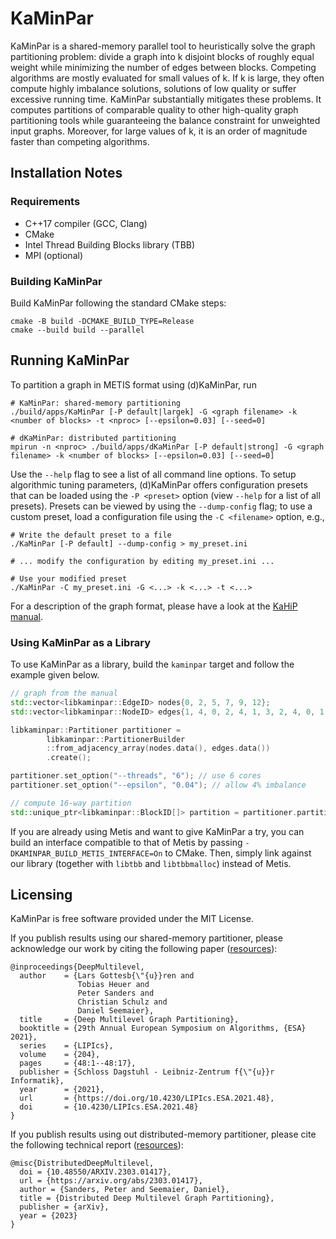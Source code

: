 # KaMinPar

KaMinPar is a shared-memory parallel tool to heuristically solve the graph partitioning problem: divide a graph into k disjoint blocks of roughly equal weight while
minimizing the number of edges between blocks.
Competing algorithms are mostly evaluated for small values of k. If k is large, they often compute highly imbalance solutions, solutions of low quality or suffer excessive running time.
KaMinPar substantially mitigates these problems.
It computes partitions of comparable quality to other high-quality graph partitioning tools while guaranteeing the balance constraint for unweighted input graphs.
Moreover, for large values of k, it is an order of magnitude faster than competing algorithms.

## Installation Notes

### Requirements

* C++17 compiler (GCC, Clang)
* CMake 
* Intel Thread Building Blocks library (TBB)
* MPI (optional)

### Building KaMinPar

Build KaMinPar following the standard CMake steps:

```shell
cmake -B build -DCMAKE_BUILD_TYPE=Release
cmake --build build --parallel
```

## Running KaMinPar

To partition a graph in METIS format using (d)KaMinPar, run

```shell
# KaMinPar: shared-memory partitioning
./build/apps/KaMinPar [-P default|largek] -G <graph filename> -k <number of blocks> -t <nproc> [--epsilon=0.03] [--seed=0]

# dKaMinPar: distributed partitioning
mpirun -n <nproc> ./build/apps/dKaMinPar [-P default|strong] -G <graph filename> -k <number of blocks> [--epsilon=0.03] [--seed=0]
```

Use the `--help` flag to see a list of all command line options.
To setup algorithmic tuning parameters, (d)KaMinPar offers configuration presets that can be loaded using the `-P <preset>` option (view `--help` for a list of all presets).
Presets can be viewed by using the `--dump-config` flag; to use a custom preset, load a configuration file using the `-C <filename>` option, e.g.,

```shell
# Write the default preset to a file
./KaMinPar [-P default] --dump-config > my_preset.ini

# ... modify the configuration by editing my_preset.ini ...

# Use your modified preset
./KaMinPar -C my_preset.ini -G <...> -k <...> -t <...>
```

For a description of the graph format, please have a look at the [KaHiP manual](https://github.com/KaHIP/KaHIP/raw/master/manual/kahip.pdf).

### Using KaMinPar as a Library

To use KaMinPar as a library, build the `kaminpar` target and follow the example given below.

```c++
// graph from the manual 
std::vector<libkaminpar::EdgeID> nodes{0, 2, 5, 7, 9, 12};
std::vector<libkaminpar::NodeID> edges{1, 4, 0, 2, 4, 1, 3, 2, 4, 0, 1, 3};

libkaminpar::Partitioner partitioner = 
        libkaminpar::PartitionerBuilder
        ::from_adjacency_array(nodes.data(), edges.data())
        .create();

partitioner.set_option("--threads", "6"); // use 6 cores
partitioner.set_option("--epsilon", "0.04"); // allow 4% imbalance

// compute 16-way partition
std::unique_ptr<libkaminpar::BlockID[]> partition = partitioner.partition(16); 
```

If you are already using Metis and want to give KaMinPar a try, you can build an interface compatible to that of Metis 
by passing `-DKAMINPAR_BUILD_METIS_INTERFACE=On` to CMake. 
Then, simply link against our library (together with `libtbb` and `libtbbmalloc`) instead of Metis.

## Licensing

KaMinPar is free software provided under the MIT License.

If you publish results using our shared-memory partitioner, please acknowledge our work by citing the following paper ([resources](https://algo2.iti.kit.edu/seemaier/deep_mgp/)):

```
@inproceedings{DeepMultilevel,
  author    = {Lars Gottesb{\"{u}}ren and
               Tobias Heuer and
               Peter Sanders and
               Christian Schulz and
               Daniel Seemaier},
  title     = {Deep Multilevel Graph Partitioning},
  booktitle = {29th Annual European Symposium on Algorithms, {ESA} 2021},
  series    = {LIPIcs},
  volume    = {204},
  pages     = {48:1--48:17},
  publisher = {Schloss Dagstuhl - Leibniz-Zentrum f{\"{u}}r Informatik},
  year      = {2021},
  url       = {https://doi.org/10.4230/LIPIcs.ESA.2021.48},
  doi       = {10.4230/LIPIcs.ESA.2021.48}
}
```

If you publish results using out distributed-memory partitioner, please cite the following technical report ([resources](https://algo2.iti.kit.edu/seemaier/ddeep_mgp/)):

```
@misc{DistributedDeepMultilevel,
  doi = {10.48550/ARXIV.2303.01417},
  url = {https://arxiv.org/abs/2303.01417},
  author = {Sanders, Peter and Seemaier, Daniel},
  title = {Distributed Deep Multilevel Graph Partitioning},
  publisher = {arXiv},
  year = {2023}
}
```

